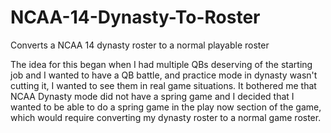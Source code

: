 # NCAA-14-Dynasty-To-Roster
Converts a NCAA 14 dynasty roster to a normal playable roster

The idea for this began when I had multiple QBs deserving of the starting job and I wanted to have a QB battle, and practice mode in dynasty wasn't cutting it, I wanted to see them in real game situations.  It bothered me that NCAA Dynasty mode did not have a spring game and I decided that I wanted to be able to do a spring game in the play now section of the game, which would require converting my dynasty roster to a normal game roster.
